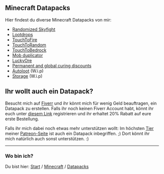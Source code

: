 ## Minecraft Datapacks

Hier findest du diverse Minecraft Datapacks von mir:

- [Randomized Skyfight](/minecraft/datapacks/randomizedskyfight/)
- [Lootdrops](/minecraft/datapacks/lootdrops/)
- [TouchToFire](/minecraft/datapacks/touchtofire/)
- [TouchToRandom](/minecraft/datapacks/touchtorandom/)
- [TouchToBedrock](/minecraft/datapacks/touchtobedrock/)
- [Mob duplicator](/minecraft/datapacks/mobduplicator/)
- [LuckyOre](/minecraft/datapacks/luckyore/)
- [Permanent and global curing discounts](/minecraft/datapacks/permanentcuringdiscount)
- [Autoloot](/minecraft/datapacks/autoloot/) (W.i.p)
- [Storage](/minecraft/datapacks/storage/) (W.i.p)


## Ihr wollt auch ein Datapack?

Besucht mich auf [Fiverr](https://www.fiverr.com/rafaelurben/make-you-a-minecraft-datapack) und ihr könnt mich für wenig Geld beauftragen, ein Datapack zu erstellen. Falls ihr noch keinen Fiverr Account habt, könnt ihr euch unter [diesem Link](http://www.fiverr.com/s2/badfda4d0a) registrieren und ihr erhaltet 20% Rabatt auf eure erste Bestellung.

Falls ihr mich dabei noch etwas mehr unterstützen wollt: Im höchsten [Tier](https://www.patreon.com/join/rafaelurben) meiner [Patreon-Seite](https://www.patreon.com/rafaelurben) ist auch ein Datapack inbegriffen. ;) Dort könnt ihr mich natürlich auch sonst unterstützen. :)



* * *

### Wo bin ich?

Du bist hier: [Start](/) / [Minecraft](/minecraft/) / [Datapacks](/minecraft/datapacks/)
